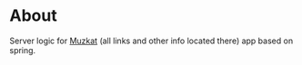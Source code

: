 # About
Server logic for [Muzkat](https://github.com/Lizurt/Muzkat) (all links and other info located there) app based on spring.
